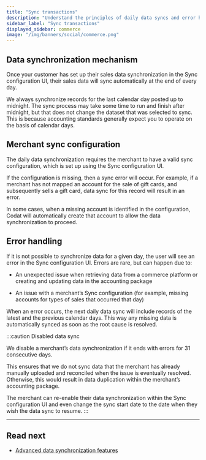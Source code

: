 ```yaml
---
title: "Sync transactions"
description: "Understand the principles of daily data syncs and error handling in Sync for Commerce"
sidebar_label: "Sync transactions"
displayed_sidebar: commerce
image: "/img/banners/social/commerce.png"
---
```


## Data synchronization mechanism

Once your customer has set up their sales data synchronization in the Sync configuration UI, their sales data will sync automatically at the end of every day.

We always synchronize records for the last calendar day posted up to midnight. The sync process may take some time to run and finish after midnight, but that does not change the dataset that was selected to sync. This is because accounting standards generally expect you to operate on the basis of calendar days. 

## Merchant sync configuration

The daily data synchronization requires the merchant to have a valid sync configuration, which is set up using the Sync configuration UI. 

If the configuration is missing, then a sync error will occur. For example, if a merchant has not mapped an account for the sale of gift cards, and subsequently sells a gift card, data sync for this record will result in an error. 

In some cases, when a missing account is identified in the configuration, Codat will automatically create that account to allow the data synchronization to proceed.

## Error handling

If it is not possible to synchronize data for a given day, the user will see an error in the Sync configuration UI. Errors are rare, but can happen due to:

- An unexpected issue when retrieving data from a commerce platform or creating and updating data in the accounting package

- An issue with a merchant’s Sync configuration (for example, missing accounts for types of sales that occurred that day)

When an error occurs, the next daily data sync will include records of the latest and the previous calendar days. This way any missing data is automatically synced as soon as the root cause is resolved.

:::caution Disabled data sync

We disable a merchant’s data synchronization if it ends with errors for 31 consecutive days.

This ensures that we do not sync data that the merchant has already manually uploaded and reconciled when the issue is eventually resolved. Otherwise, this would result in data duplication within the merchant’s accounting package.

The merchant can re-enable their data synchronization within the Sync configuration UI and even change the sync start date to the date when they wish the data sync to resume.
:::  

---
## Read next

- [Advanced data synchronization features](/commerce/advanced-setup)